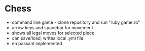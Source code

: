 # Chess

- command line game - clone repository and run "ruby game.rb"
- arrow keys and spacebar for movement
- shows all legal moves for selected piece
- can save/load, writes local .yml file
- en passant implemented

